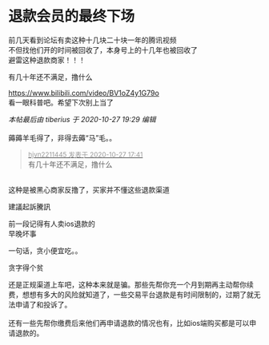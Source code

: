 # 退款会员的最终下场


前几天看到论坛有卖这种十几块二十块一年的腾讯视频<br />
不但找他们开的时间被回收了，本身号上的十几年也被回收了<br />
避雷这种退款商家！！！<br />
<img id="aimg_h3p7u" onclick="zoom(this, this.src, 0, 0, 0)" class="zoom" src="https://i.loli.net/2020/10/27/5hIx8yNp46mliLV.jpg" onmouseover="img_onmouseoverfunc(this)" onload="thumbImg(this)" border="0" alt="" /><img id="aimg_c7uuF" onclick="zoom(this, this.src, 0, 0, 0)" class="zoom" src="https://cdn.jsdelivr.net/gh/hishis/forum-master/public/images/patch.gif" onmouseover="img_onmouseoverfunc(this)" onload="thumbImg(this)" border="0" alt="" />

有几十年还不满足，撸什么

https://www.bilibili.com/video/BV1oZ4y1G79o<br />
看一眼科普吧。希望下次别上当了

<i class="pstatus"> 本帖最后由 tiberius 于 2020-10-27 19:29 编辑 </i><br />
<br />
薅薅羊毛得了，非得去薅“马”毛。。

<div class="quote"><blockquote><font size="2"><a href="https://www.hostloc.com/forum.php?mod=redirect&amp;goto=findpost&amp;pid=9360193&amp;ptid=759063" target="_blank"><font color="#999999">hjvn2211445 发表于 2020-10-27 17:41</font></a></font><br />
有几十年还不满足，撸什么</blockquote></div><br />
这种是被黑心商家反撸了，买家并不懂这些退款渠道<img id="aimg_aY6b8" onclick="zoom(this, this.src, 0, 0, 0)" class="zoom" src="https://cdn.jsdelivr.net/gh/hishis/forum-master/public/images/patch.gif" onmouseover="img_onmouseoverfunc(this)" onload="thumbImg(this)" border="0" alt="" />

建議起訴騰訊<img src="static/image/smiley/default/lol.gif" smilieid="12" border="0" alt="" />

前一段记得有人卖ios退款的<br />
早晚坏事

一句话，贪小便宜吃。。<img id="aimg_FLh6k" onclick="zoom(this, this.src, 0, 0, 0)" class="zoom" src="https://cdn.jsdelivr.net/gh/hishis/forum-master/public/images/patch.gif" onmouseover="img_onmouseoverfunc(this)" onload="thumbImg(this)" border="0" alt="" />

贪字得个贫

还是正规渠道上车吧，这种本来就是骗。那些先帮你充一个月到期再主动帮你续费，想想有多大的风险就知道了，一些交易平台退款是有时间限制的，过期了就无法申请了和投诉了。<br />
<br />
还有一些先帮你缴费后来他们再申请退款的情况也有，比如ios端购买都是可以申请退款的。
